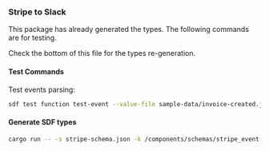 ### Stripe to Slack

This package has already generated the types. The following commands are for testing. 

Check the bottom of this file for the types re-generation.

#### Test Commands

Test events parsing:

```bash
sdf test function test-event --value-file sample-data/invoice-created.json
```

#### Generate SDF types

```bash
cargo run -- -s stripe-schema.json -k /components/schemas/stripe_event
```
